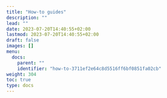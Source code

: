 ```yaml
---
title: "How-to guides"
description: ""
lead: ""
date: 2023-07-20T14:40:55+02:00
lastmod: 2023-07-20T14:40:55+02:00
draft: false
images: []
menu:
  docs:
    parent: ""
    identifier: "how-to-3711ef2e64c8d5516ff6bf0851fa02cb"
weight: 304
toc: true
type: docs
---
```

